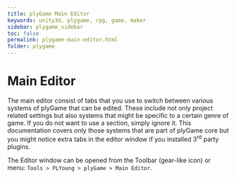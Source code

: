 ```yaml
---
title: plyGame Main Editor
keywords: unity3d, plygame, rpg, game, maker
sidebar: plygame_sidebar
toc: false
permalink: plygame-main-editor.html
folder: plygame
---
```


Main Editor
===========

The main editor consist of tabs that you use to switch between various systems of plyGame that can be edited. These include not only project related settings but also systems that might be specific to a certain genre of game. If you do not want to use a section, simply ignore it. This documentation covers only those systems that are part of plyGame core but you might notice extra tabs in the editor window if you installed 3<sup>rd</sup> party plugins.

The Editor window can be opened from the Toolbar (gear-like icon) or menu: `Tools > PLYoung > plyGame > Main Editor`.


